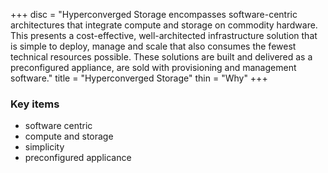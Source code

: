 +++
disc = "Hyperconverged Storage encompasses software-centric architectures that integrate compute and storage on commodity hardware. This presents a cost-effective, well-architected infrastructure solution that is simple to deploy, manage and scale that also consumes the fewest technical resources possible. These solutions are built and delivered as a preconfigured appliance, are sold with provisioning and management software."
title = "Hyperconverged Storage"
thin = "Why"
+++


### Key items
* software centric
* compute and storage
* simplicity
* preconfigured applicance